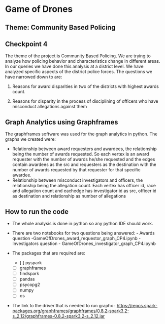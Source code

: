 ﻿
# Game of Drones

## Theme: Community Based Policing
## Checkpoint 4

The theme of the project is Community Based Policing. We are
 trying to analyze how policing behavior and characteristics change in different areas. In our queries we have done this analysis at a district level. We have analyzed specific aspects of the district police forces. The questions we have narrowed down to are:

1. Reasons for award disparities in two of the districts with highest awards count.
    
2.  Reasons for disparity in the process of disciplining of officers who have misconduct allegations against them


## Graph Analytics using Graphframes 

The graphframes software was used for the graph analytics in python. The graphs we created were:

 - Relationship between award requesters and awardees, the relationship being the number of awards requested. So each vertex is an award requester with the number of awards he/she requested and the edges contain awardees as the src and requesters as the destination with the number of awards requested by that requester for that specific awardee.
 - Relationship between misconduct investigators and officers, the relationship being the allegation count. Each vertex has officer id, race and allegation count and eachedge has investigator id as src, officer id as destination and relationship as number of allegations
 
 
 ## How to run the code
 - The whole analysis is done in python so any python IDE should work.  
 - There are two notebooks for two questions being answered: 
        -   Awards question -GameOfDrones_award_requestor_graph_CP4.ipynb
        - Investigators question - GameOfDrones_investigator_graph_CP4.ipynb
 - The packages that are required are:
          
      -    [ ] pyspark
      -  [ ] graphframes
      -  [ ] findspark
      -  [ ] pandas
      -  [ ] psycopg2
      - [ ] numpy
      - [ ] os
- The link to the driver that is needed to run graphx : https://repos.spark-packages.org/graphframes/graphframes/0.8.2-spark3.2-s_2.12/graphframes-0.8.2-spark3.2-s_2.12.jar
